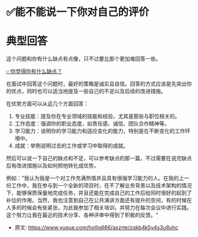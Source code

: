 # ✅能不能说一下你对自己的评价
<!--page header-->

<a name="v5bVm"></a>
# 典型回答

这个问题和你有什么缺点有点像，只不过要比那个更加难回答一些。

[✅你觉得你有什么缺点？](https://www.yuque.com/hollis666/axzrte/ytmfxyvl1uc7evd7?view=doc_embed)

在面试中回答这个问题时，最好的策略是诚实且自信。回答的方式应该是先突出你的优点，同时也可以适当地提及一些自己的不足以及后续的改进措施。

在优势方面可以从这几个方面回答：

1. 专业技能：提及你在专业领域的技能和经验，尤其是那些与职位相关的。
2. 工作态度：强调你的职业态度，如责任感、诚信、团队合作精神等。
3. 学习能力：说明你的学习能力和适应变化的能力，特别是在不断变化的工作环境中。
4. 成就：举例说明过去的工作或学习中取得的成就。

然后可以说一下自己的缺点和不足，可以参考缺点的那一篇，不过需要在说完缺点后有改进措施以及如何把他转化成优势。

例如："我认为我是一个对工作充满热情并且具有很强学习能力的人。在我的上一份工作中，我在参与到一个全新的项目时，在不了解业务背景以及技术架构的情况下，能够保质保量地完成任务，并且还能在完成自己的工作后给同时很好的起到了补位的作用。当然，我也注意到自己在公共演讲方面还有提升的空间，有的时候在人多的时候会有些紧张，为此我参加了相关培训，并努力在每次会议中进行实践。这个努力让我在最近的技术分享、各种评审中得到了积极的反馈。"


<!--page footer-->
- 原文: <https://www.yuque.com/hollis666/axzrte/zgkb4k5y4s3u8uhc>